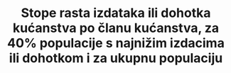 ﻿---
title: >-
  Stope rasta izdataka ili dohotka kućanstva po članu kućanstva,  za 40% populacije s najnižim izdacima ili dohotkom i za ukupnu populaciju 
permalink: /10-1-1/
sdg_goal: 10
layout: indicator
indicator: 10.1.1
indicator_variable: growrate_hhexp
graph: longitudinal
graph_type_description: Line  graph
graph_status_notes: Graphed
variable_description: null
variable_notes: null
un_designated_tier: '1'
un_custodial_agency: World  Bank
target_id: '10.1'
has_metadata: true
goal_meta_link: 'http://unstats.un.org/sdgs/files/metadata-compilation/Metadata-Goal-10.pdf'
goal_meta_link_page: 2
indicator_name: >-
   Stope rasta izdataka ili dohotka kućanstva po članu kućanstva,  za 40% populacije s najnižim izdacima ili dohotkom i za ukupnu populaciju 
target: >-
  Do 2030. progresivno postići i održati rast dohotka po stopi većoj od nacionalnog prosjeka za 40 %populacije s najnižim dohotko
indicator_definition: >-
  Realni raspoloživi dohodak je zbroj naknada i plaća, mješanog dohotka, neto dohotka od imovine, neto tekućih transfera i socijalnih naknada osim ostalih socijalnih transfera u naturi, minus porezi na dohodak i bogatstvo i socijalni doprinosi, nakon prilag
actual_indicator_available: Growth  rate  of  income  per  capita  for  the  total  population.
actual_indicator_available_description: Growth  rate  of  income  per  capita  for  the  total  population.
comments_and_limitations: >-
  Information  on  per  capita  income  among  the  bottom  40%  of  the  population  is  not  immediately  available.
periodicity: Annual
unit_of_measure: percent  change
date_of_national_source_publication: September  2017
scheduled_update_by_national_source: September  2018
source_agency_staff_name: Brian  Glassman
source_agency_staff_email: brian.e.glassman@census.gov
source_agency_survey_dataset: CPS  ASEC
source_title: null
source_notes: null
published: true
us_method_of_computation: Percent  change  in  income  per  capita.
graph_title: US  growth  rate  of  income  per  capita  for  the  total  population
date_metadata_updated: October  2017
source_url: 'https://www.census.gov/programs-surveys/cps.html'
graph_negative: true
time_period: 2000-2016  
---